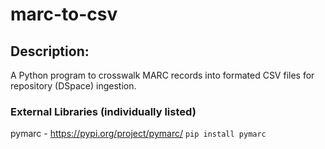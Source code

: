 # marc-to-csv

## Description:
A Python program to crosswalk MARC records into formated CSV files for repository (DSpace) ingestion.

### External Libraries (individually listed)
pymarc - https://pypi.org/project/pymarc/
`pip install pymarc`
